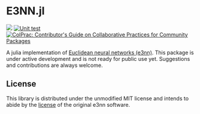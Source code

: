 # E3NN.jl

[![](https://img.shields.io/badge/Documentation-dev-blue.svg)](https://dsantra92.github.io/e3nn.jl/dev/)
[![Unit test](https://github.com/Dsantra92/e3nn.jl/actions/workflows/UnitTest.yml/badge.svg)](https://github.com/Dsantra92/e3nn.jl/actions/workflows/UnitTest.yml)
[![ColPrac: Contributor's Guide on Collaborative Practices for Community Packages](https://img.shields.io/badge/ColPrac-Contributor's%20Guide-blueviolet)](https://github.com/SciML/ColPrac)

A julia implementation of [Euclidean neural networks (e3nn)](https://github.com/e3nn/e3nn).
This package is under active development and is not ready for public use yet.
Suggestions and contributions are always welcome.

## License

This library is distributed under the unmodified MIT license and intends to abide by the [license](https://github.com/e3nn/e3nn/blob/main/LICENSE) of the original e3nn software.
